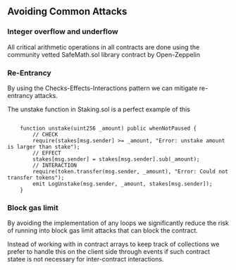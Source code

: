 ## Avoiding Common Attacks 

### Integer overflow and underflow 

All critical arithmetic operations in all contracts are done using the community vetted SafeMath.sol library contract by Open-Zeppelin

### Re-Entrancy 

By using the Checks-Effects-Interactions pattern we can mitigate re-entrancy attacks. 

The unstake function in Staking.sol is a perfect example of this 

```

    function unstake(uint256 _amount) public whenNotPaused {
        // CHECK 
        require(stakes[msg.sender] >= _amount, "Error: unstake amount is larger than stake");
        // EFFECT 
        stakes[msg.sender] = stakes[msg.sender].sub(_amount);
        // INTERACTION 
        require(token.transfer(msg.sender, _amount), "Error: Could not transfer tokens");
        emit LogUnstake(msg.sender, _amount, stakes[msg.sender]);
    }
```

### Block gas limit 

By avoiding the implementation of any loops we significantly reduce the risk of running into block gas limit attacks that can block the contract.

Instead of working with in contract arrays to keep track of collections we prefer to handle this on the client side through events if such contract statee is not necessary for inter-contract interactions.